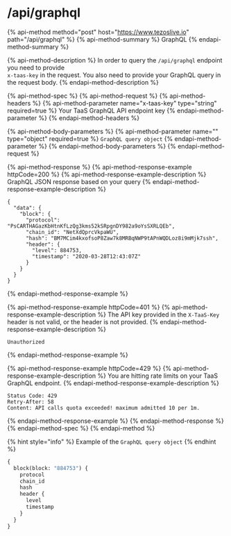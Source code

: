 # /api/graphql

{% api-method method="post" host="https://www.tezoslive.io" path="/api/graphql" %}
{% api-method-summary %}
GraphQL
{% endapi-method-summary %}

{% api-method-description %}
In order to query  the `/api/graphql` endpoint you need to provide   
`x-taas-key` in the request. You also need to provide your GraphQL query in the request body.
{% endapi-method-description %}

{% api-method-spec %}
{% api-method-request %}
{% api-method-headers %}
{% api-method-parameter name="x-taas-key" type="string" required=true %}
Your TaaS GraphQL API endpoint key
{% endapi-method-parameter %}
{% endapi-method-headers %}

{% api-method-body-parameters %}
{% api-method-parameter name="" type="object" required=true %}
`GraphQL query object`
{% endapi-method-parameter %}
{% endapi-method-body-parameters %}
{% endapi-method-request %}

{% api-method-response %}
{% api-method-response-example httpCode=200 %}
{% api-method-response-example-description %}
GraphQL JSON response based on your query
{% endapi-method-response-example-description %}

```
{
  "data": {
    "block": {
      "protocol": "PsCARTHAGazKbHtnKfLzQg3kms52kSRpgnDY982a9oYsSXRLQEb",
      "chain_id": "NetXdQprcVkpaWU",
      "hash": "BM7MCim4kxofsoP8Zaw7k8MRBqNWP9tAPnWQDLoz8i9mMjk7ssh",
      "header": {
        "level": 884753,
        "timestamp": "2020-03-28T12:43:07Z"
      }
    }
  }
}
```
{% endapi-method-response-example %}

{% api-method-response-example httpCode=401 %}
{% api-method-response-example-description %}
The API key provided in the `X-TaaS-Key` header is not valid, or the header is not provided.
{% endapi-method-response-example-description %}

```
Unauthorized
```
{% endapi-method-response-example %}

{% api-method-response-example httpCode=429 %}
{% api-method-response-example-description %}
You are hitting rate limits on your TaaS GraphQL endpoint.
{% endapi-method-response-example-description %}

```
Status Code: 429
Retry-After: 58
Content: API calls quota exceeded! maximum admitted 10 per 1m.
```
{% endapi-method-response-example %}
{% endapi-method-response %}
{% endapi-method-spec %}
{% endapi-method %}

{% hint style="info" %}
Example of the `GraphQL query object`
{% endhint %}

```graphql
{
  block(block: "884753") {
    protocol
    chain_id
    hash
    header {
      level
      timestamp
    }
  }
}
```

